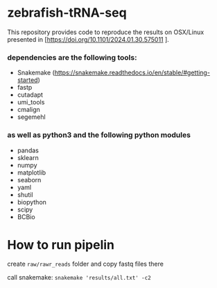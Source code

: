 # zebrafish-tRNA-seq

This repository provides code to reproduce the results on OSX/Linux presented in [https://doi.org/10.1101/2024.01.30.575011 ].

### dependencies are the following tools:

- Snakemake (https://snakemake.readthedocs.io/en/stable/#getting-started)
- fastp
- cutadapt
- umi_tools
- cmalign
- segemehl


### as well as python3 and the following python modules
- pandas
- sklearn
- numpy
- matplotlib
- seaborn
- yaml
- shutil
- biopython
- scipy
- BCBio

# How to run pipelin

create `raw/rawr_reads` folder and copy fastq files there

call snakemake:
`snakemake 'results/all.txt' -c2`
